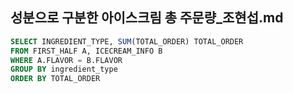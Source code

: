## 성분으로 구분한 아이스크림 총 주문량_조현섭.md

```sql
SELECT INGREDIENT_TYPE, SUM(TOTAL_ORDER) TOTAL_ORDER
FROM FIRST_HALF A, ICECREAM_INFO B
WHERE A.FLAVOR = B.FLAVOR
GROUP BY ingredient_type
ORDER BY TOTAL_ORDER
```
